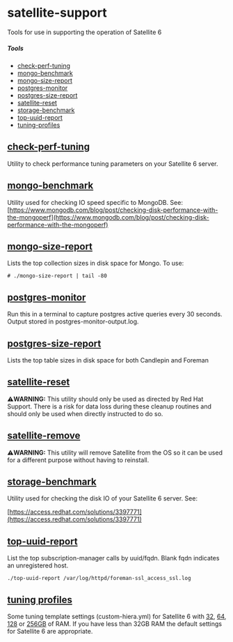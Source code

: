 # satellite-support
Tools for use in supporting the operation of Satellite 6

##### Tools
- [check-perf-tuning](#check-perf-tuning)  
- [mongo-benchmark](#mongo-benchmark)  
- [mongo-size-report](#mongo-size-report)  
- [postgres-monitor](#postgres-monitor)  
- [postgres-size-report](#postgres-size-report)  
- [satellite-reset](#satellite-reset)  
- [storage-benchmark](#storage-benchmark)  
- [top-uuid-report](#top-uuid-report)  
- [tuning-profiles](#tuning-profiles)  

## [check-perf-tuning](check-perf-tuning)

Utility to check performance tuning parameters on your Satellite 6 server.

## [mongo-benchmark](mongo-benchmark)

Utility used for checking IO speed specific to MongoDB. See:
[https://www.mongodb.com/blog/post/checking-disk-performance-with-the-mongoperf](https://www.mongodb.com/blog/post/checking-disk-performance-with-the-mongoperf)

## [mongo-size-report](mongo-size-report)

Lists the top collection sizes in disk space for Mongo. To use:
```
# ./mongo-size-report | tail -80
```

## [postgres-monitor](postgres-monitor)

Run this in a terminal to capture postgres active queries every 30 seconds.
Output stored in postgres-monitor-output.log.

## [postgres-size-report](postgres-size-report)

Lists the top table sizes in disk space for both Candlepin and Foreman

## [satellite-reset](satellite-reset)

:warning:**WARNING:** This utility should only be used as directed by Red Hat Support.
There is a risk for data loss during these cleanup routines and should only be
used when directly instructed to do so.

## [satellite-remove](satellite-remove)

:warning:**WARNING:** This utility will remove Satellite from the OS so it can be used for a different purpose without having to reinstall.

## [storage-benchmark](storage-benchmark)

Utility used for checking the disk IO of your Satellite 6 server. See:

[https://access.redhat.com/solutions/3397771](https://access.redhat.com/solutions/3397771)

## [top-uuid-report](top-uuid-report)

List the top subscription-manager calls by uuid/fqdn. Blank fqdn indicates an unregistered host.
```
./top-uuid-report /var/log/httpd/foreman-ssl_access_ssl.log
```

## [tuning profiles](tuning-profiles)

Some tuning template settings (custom-hiera.yml) for Satellite 6 with [32](tuning-profiles/custom-hiera-medium-32G.yaml), [64](tuning-profiles/custom-hiera-large-64G.yaml), [128](tuning-profiles/custom-hiera-ex-large-128G.yaml) or [256GB](tuning-profiles/custom-hiera-2ex-large-256G.yaml) of RAM. If you have less than 32GB RAM the default settings for Satellite 6 are appropriate.
